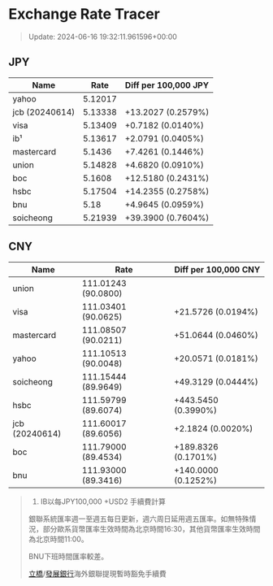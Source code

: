 # Exchange Rate Tracer

> Update: 2024-06-16 19:32:11.961596+00:00

## JPY

| Name           |    Rate | Diff per 100,000 JPY   |
|----------------|---------|------------------------|
| yahoo          | 5.12017 |                        |
| jcb (20240614) | 5.13338 | +13.2027 (0.2579%)     |
| visa           | 5.13409 | +0.7182 (0.0140%)      |
| ib¹            | 5.13617 | +2.0791 (0.0405%)      |
| mastercard     | 5.1436  | +7.4261 (0.1446%)      |
| union          | 5.14828 | +4.6820 (0.0910%)      |
| boc            | 5.1608  | +12.5180 (0.2431%)     |
| hsbc           | 5.17504 | +14.2355 (0.2758%)     |
| bnu            | 5.18    | +4.9645 (0.0959%)      |
| soicheong      | 5.21939 | +39.3900 (0.7604%)     |

## CNY

| Name           | Rate                | Diff per 100,000 CNY   |
|----------------|---------------------|------------------------|
| union          | 111.01243	(90.0800) |                        |
| visa           | 111.03401	(90.0625) | +21.5726 (0.0194%)     |
| mastercard     | 111.08507	(90.0211) | +51.0644 (0.0460%)     |
| yahoo          | 111.10513	(90.0048) | +20.0571 (0.0181%)     |
| soicheong      | 111.15444	(89.9649) | +49.3129 (0.0444%)     |
| hsbc           | 111.59799	(89.6074) | +443.5450 (0.3990%)    |
| jcb (20240614) | 111.60017	(89.6056) | +2.1824 (0.0020%)      |
| boc            | 111.79000	(89.4534) | +189.8326 (0.1701%)    |
| bnu            | 111.93000	(89.3416) | +140.0000 (0.1252%)    |


> 1. IB以每JPY100,000 +USD2 手續費計算
>
> 銀聯系統匯率週一至週五每日更新，週六周日延用週五匯率。如無特殊情況，部分歐系貨幣匯率生效時間為北京時間16:30，其他貨幣匯率生效時間為北京時間11:00。
>
> BNU下班時間匯率較差。
>
> [立橋](https://www.wlbank.com.mo/uploads/ueditor/file/20181211/1544536513900230.pdf)/[發展銀行](https://www.mdb.com.mo/Service_Charges_20230728.pdf)海外銀聯提現暫時豁免手續費

